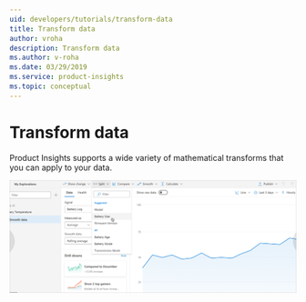 ```yaml
---
uid: developers/tutorials/transform-data
title: Transform data
author: vroha
description: Transform data
ms.author: v-roha
ms.date: 03/29/2019
ms.service: product-insights
ms.topic: conceptual
---
```

# Transform data

Product Insights supports a wide variety of mathematical transforms that you can apply to your data.

![Transform data](transform-data.png)
